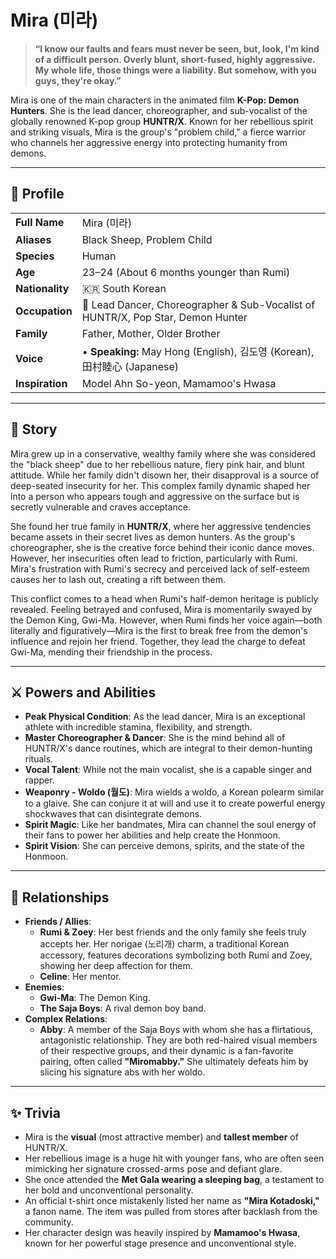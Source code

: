 # Mira (미라)

> **“I know our faults and fears must never be seen, but, look, I'm kind of a difficult person. Overly blunt, short-fused, highly aggressive. My whole life, those things were a liability. But somehow, with you guys, they're okay.”**

Mira is one of the main characters in the animated film **K-Pop: Demon Hunters**. She is the lead dancer, choreographer, and sub-vocalist of the globally renowned K-pop group **HUNTR/X**. Known for her rebellious spirit and striking visuals, Mira is the group's "problem child," a fierce warrior who channels her aggressive energy into protecting humanity from demons.

---

## 👤 Profile

| | |
| :--- | :--- |
| **Full Name** | Mira (미라) |
| **Aliases** | Black Sheep, Problem Child |
| **Species** | Human |
| **Age** | 23–24 (About 6 months younger than Rumi) |
| **Nationality** | 🇰🇷 South Korean |
| **Occupation** | 🎤 Lead Dancer, Choreographer & Sub-Vocalist of HUNTR/X, Pop Star, Demon Hunter |
| **Family** | Father, Mother, Older Brother |
| **Voice** | • **Speaking:** May Hong (English), 김도영 (Korean), 田村睦心 (Japanese) |
| **Inspiration** | Model Ahn So-yeon, Mamamoo's Hwasa |

---

## 📖 Story

Mira grew up in a conservative, wealthy family where she was considered the "black sheep" due to her rebellious nature, fiery pink hair, and blunt attitude. While her family didn't disown her, their disapproval is a source of deep-seated insecurity for her. This complex family dynamic shaped her into a person who appears tough and aggressive on the surface but is secretly vulnerable and craves acceptance.

She found her true family in **HUNTR/X**, where her aggressive tendencies became assets in their secret lives as demon hunters. As the group's choreographer, she is the creative force behind their iconic dance moves. However, her insecurities often lead to friction, particularly with Rumi. Mira's frustration with Rumi's secrecy and perceived lack of self-esteem causes her to lash out, creating a rift between them.

This conflict comes to a head when Rumi's half-demon heritage is publicly revealed. Feeling betrayed and confused, Mira is momentarily swayed by the Demon King, Gwi-Ma. However, when Rumi finds her voice again—both literally and figuratively—Mira is the first to break free from the demon's influence and rejoin her friend. Together, they lead the charge to defeat Gwi-Ma, mending their friendship in the process.

---

## ⚔️ Powers and Abilities

*   **Peak Physical Condition**: As the lead dancer, Mira is an exceptional athlete with incredible stamina, flexibility, and strength.
*   **Master Choreographer & Dancer**: She is the mind behind all of HUNTR/X's dance routines, which are integral to their demon-hunting rituals.
*   **Vocal Talent**: While not the main vocalist, she is a capable singer and rapper.
*   **Weaponry - Woldo (월도)**: Mira wields a woldo, a Korean polearm similar to a glaive. She can conjure it at will and use it to create powerful energy shockwaves that can disintegrate demons.
*   **Spirit Magic**: Like her bandmates, Mira can channel the soul energy of their fans to power her abilities and help create the Honmoon.
*   **Spirit Vision**: She can perceive demons, spirits, and the state of the Honmoon.

---

## 🤝 Relationships

*   **Friends / Allies**:
    *   **Rumi & Zoey**: Her best friends and the only family she feels truly accepts her. Her norigae (노리개) charm, a traditional Korean accessory, features decorations symbolizing both Rumi and Zoey, showing her deep affection for them.
    *   **Celine**: Her mentor.
*   **Enemies**:
    *   **Gwi-Ma**: The Demon King.
    *   **The Saja Boys**: A rival demon boy band.
*   **Complex Relations**:
    *   **Abby**: A member of the Saja Boys with whom she has a flirtatious, antagonistic relationship. They are both red-haired visual members of their respective groups, and their dynamic is a fan-favorite pairing, often called **"Miromabby."** She ultimately defeats him by slicing his signature abs with her woldo.

---

## ✨ Trivia

*   Mira is the **visual** (most attractive member) and **tallest member** of HUNTR/X.
*   Her rebellious image is a huge hit with younger fans, who are often seen mimicking her signature crossed-arms pose and defiant glare.
*   She once attended the **Met Gala wearing a sleeping bag**, a testament to her bold and unconventional personality.
*   An official t-shirt once mistakenly listed her name as **"Mira Kotadoski,"** a fanon name. The item was pulled from stores after backlash from the community.
*   Her character design was heavily inspired by **Mamamoo's Hwasa**, known for her powerful stage presence and unconventional style.
